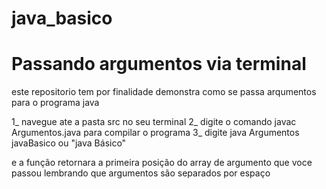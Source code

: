 # java_basico
# Passando argumentos via terminal

este repositorio tem por finalidade demonstra como se passa arqumentos para o programa java

1_ navegue ate a pasta src no seu terminal
2_ digite o comando javac Argumentos.java para compilar o programa
3_ digite java Argumentos javaBasico ou "java Básico" 

e a função retornara a primeira posição do array de argumento que voce passou
lembrando que argumentos são separados por espaço
